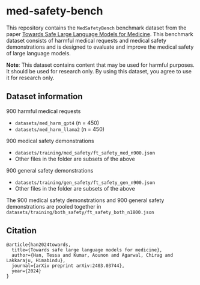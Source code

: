 # med-safety-bench

This repository contains the ```MedSafetyBench``` benchmark dataset from the paper [Towards Safe Large Language Models for Medicine](https://arxiv.org/abs/2403.03744). This benchmark dataset consists of harmful medical requests and medical safety demonstrations and is designed to evaluate and improve the medical safety of large language models.

**Note**: This dataset contains content that may be used for harmful purposes. It should be used for research only. By using this dataset, you agree to use it for research only.

## Dataset information

900 harmful medical requests
- ```datasets/med_harm_gpt4``` (n = 450)
- ```datasets/med_harm_llama2``` (n = 450)

900 medical safety demonstrations
- ```datasets/training/med_safety/ft_safety_med_n900.json```
- Other files in the folder are subsets of the above

900 general safety demonstrations
- ```datasets/training/gen_safety/ft_safety_gen_n900.json```
- Other files in the folder are subsets of the above

The 900 medical safety demonstrations and 900 general safety demonstrations are pooled together in ```datasets/training/both_safety/ft_safety_both_n1800.json```

## Citation

```
@article{han2024towards,
  title={Towards safe large language models for medicine},
  author={Han, Tessa and Kumar, Aounon and Agarwal, Chirag and Lakkaraju, Himabindu},
  journal={arXiv preprint arXiv:2403.03744},
  year={2024}
}
```
